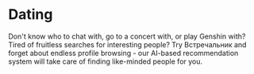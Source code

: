 # Dating

Don't know who to chat with, go to a concert with, or play Genshin with? Tired of fruitless searches for interesting people? Try Встречальник and forget about endless profile browsing - our AI-based recommendation system will take care of finding like-minded people for you.
